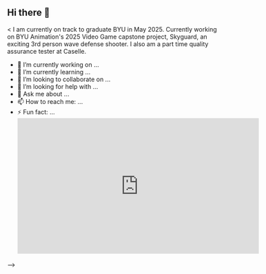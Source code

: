 ## Hi there 👋

<
I am currently on track to graduate BYU in May 2025. Currently working on BYU Animation's 2025 Video Game capstone project, Skyguard, an exciting 3rd person wave defense shooter. I also am a part time quality assurance tester at Caselle. 
- 🔭 I’m currently working on ...
- 🌱 I’m currently learning ...
- 👯 I’m looking to collaborate on ...
- 🤔 I’m looking for help with ...
- 💬 Ask me about ...
- 📫 How to reach me: ...
- ⚡ Fun fact: ...
  <iframe width="560" height="315" src="https://drive.google.com/file/d/1rx9FarOKPdDznpbUdJ8F7ZAPUktXJBAV/view?usp=drive_link" frameborder="0" allowfullscreen></iframe>
-->
